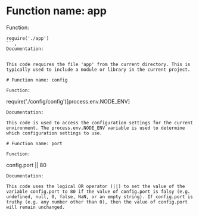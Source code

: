 

# Function name: app 

Function: 
```
require('./app')
```, 
Documentation: 


This code requires the file 'app' from the current directory. This is typically used to include a module or library in the current project.

# Function name: config 

Function: 
```
require('./config/config')[process.env.NODE_ENV]
```, 
Documentation: 

This code is used to access the configuration settings for the current environment. The process.env.NODE_ENV variable is used to determine which configuration settings to use.

# Function name: port 

Function: 
```
config.port || 80
```, 
Documentation: 

This code uses the logical OR operator (||) to set the value of the variable config.port to 80 if the value of config.port is falsy (e.g. undefined, null, 0, false, NaN, or an empty string). If config.port is truthy (e.g. any number other than 0), then the value of config.port will remain unchanged.